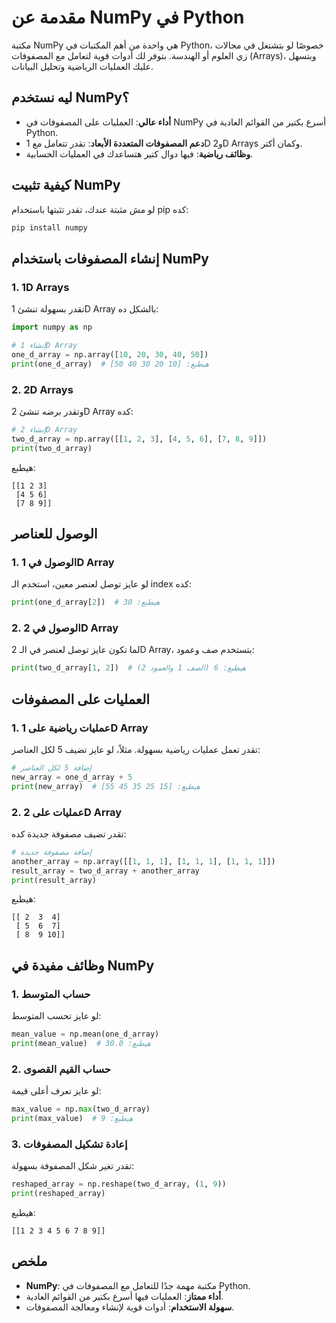 # مقدمة عن NumPy في Python

مكتبة NumPy هي واحدة من أهم المكتبات في Python، خصوصًا لو بتشتغل في مجالات زي العلوم أو الهندسة. بتوفر لك أدوات قوية لتعامل مع المصفوفات (Arrays)، وبتسهل عليك العمليات الرياضية وتحليل البيانات.

## ليه نستخدم NumPy؟

- **أداء عالي**: العمليات على المصفوفات في NumPy أسرع بكتير من القوائم العادية في Python.
- **دعم المصفوفات المتعددة الأبعاد**: تقدر تتعامل مع 1D و2D Arrays وكمان أكتر.
- **وظائف رياضية**: فيها دوال كتير هتساعدك في العمليات الحسابية.

## كيفية تثبيت NumPy

لو مش مثبتة عندك، تقدر تثبتها باستخدام pip كده:

```bash
pip install numpy
```

## إنشاء المصفوفات باستخدام NumPy

### 1. 1D Arrays

تقدر بسهولة تنشئ 1D Array بالشكل ده:

```python
import numpy as np

# إنشاء 1D Array
one_d_array = np.array([10, 20, 30, 40, 50])
print(one_d_array)  # هيطبع: [10 20 30 40 50]
```

### 2. 2D Arrays

وتقدر برضه تنشئ 2D Array كده:

```python
# إنشاء 2D Array
two_d_array = np.array([[1, 2, 3], [4, 5, 6], [7, 8, 9]])
print(two_d_array)
```

هيطبع:
```
[[1 2 3]
 [4 5 6]
 [7 8 9]]
```

## الوصول للعناصر

### 1. الوصول في 1D Array

لو عايز توصل لعنصر معين، استخدم الـ index كده:

```python
print(one_d_array[2])  # هيطبع: 30
```

### 2. الوصول في 2D Array

لما تكون عايز توصل لعنصر في الـ 2D Array، بتستخدم صف وعمود:

```python
print(two_d_array[1, 2])  # هيطبع: 6 (الصف 1 والعمود 2)
```

## العمليات على المصفوفات

### 1. عمليات رياضية على 1D Array

تقدر تعمل عمليات رياضية بسهولة. مثلاً، لو عايز تضيف 5 لكل العناصر:

```python
# إضافة 5 لكل العناصر
new_array = one_d_array + 5
print(new_array)  # هيطبع: [15 25 35 45 55]
```

### 2. عمليات على 2D Array

تقدر تضيف مصفوفة جديدة كده:

```python
# إضافة مصفوفة جديدة
another_array = np.array([[1, 1, 1], [1, 1, 1], [1, 1, 1]])
result_array = two_d_array + another_array
print(result_array)
```

هيطبع:
```
[[ 2  3  4]
 [ 5  6  7]
 [ 8  9 10]]
```

## وظائف مفيدة في NumPy

### 1. حساب المتوسط

لو عايز تحسب المتوسط:

```python
mean_value = np.mean(one_d_array)
print(mean_value)  # هيطبع: 30.0
```

### 2. حساب القيم القصوى

لو عايز تعرف أعلى قيمة:

```python
max_value = np.max(two_d_array)
print(max_value)  # هيطبع: 9
```

### 3. إعادة تشكيل المصفوفات

تقدر تغير شكل المصفوفة بسهولة:

```python
reshaped_array = np.reshape(two_d_array, (1, 9))
print(reshaped_array)
```

هيطبع:
```
[[1 2 3 4 5 6 7 8 9]]
```

## ملخص

- **NumPy**: مكتبة مهمة جدًا للتعامل مع المصفوفات في Python.
- **أداء ممتاز**: العمليات فيها أسرع بكتير من القوائم العادية.
- **سهولة الاستخدام**: أدوات قوية لإنشاء ومعالجة المصفوفات.

